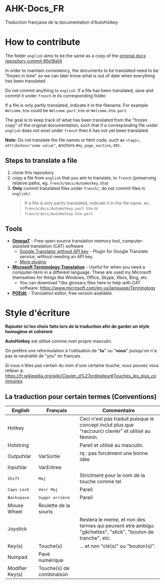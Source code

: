 # AHK-Docs_FR
Traduction française de la documentation d'AutoHotkey

# How to contribute
The folder `english` aims to be the same as a copy of the [original docs repository commit #5e18a14](https://github.com/Lexikos/AutoHotkey_L-Docs/commit/5e18a14fb51344d63cf354159e259d02e1c1e2d6)

In order to maintain consistency, the documents to be translated need to be "frozen in time" so we can later know what is out of date when everything has been translated.

Do not commit anything to `english`. If a file has been translated, save and commit it under `french` in its corresponding folder.

If a file is only partly translated, indicate it in the filename. For example `Welcome.htm` could be `Welcome.part.htm` or `Welcome.htm.part`.

The goal is to keep track of what has been translated from the "frozen copy" of the original documentation, such that if a corresponding file under `english` does not exist under `french` then it has not yet been translated.

**Note:** Do not translate the file names or html code, such as `<tags>`, `attributes="some value"`, anchors `#my_page_section`, etc.

## Steps to translate a file
1. clone this repository
2. copy a file from `english` that you aim to translate, to `french` (preserving relative paths, eg. `french/docs/AutoHotkey.htm`)
3. **Only** commit translated files under `french/`, do not commit files in `english/`.
   > If a file is only partly translated, indicate it in the file name. ex. `french/docs/AutoHotkey.part.htm` or `french/docs/AutoHotkey.htm.part`.

## Tools
- [**OmegaT**](https://omegat.org/) - Free open-source translation memory tool, computer-assisted translation (CAT) software
  - [Google Translator without API key](https://sourceforge.net/projects/omegat-gt-without-api-key/files/) - Plugin for Google Translate service, without needing an API key.
  - [More plugins](https://sourceforge.net/p/omegat/wiki/Plugins/)
- [**Microsoft Terminology Translation**](https://www.microsoft.com/en-us/language) - Useful for when you need a computer-term in a different language. These are used my Microsoft themselves for things like Windows, Office, Skype, Xbox, Bing, etc.
  - You can download *.tbx glossary files here to help with CAT software: 
  https://www.microsoft.com/en-us/language/Terminology
- [**POEdit**](https://poedit.net/) - Translation editor, free version available

# Style d'écriture
**Rajouter ici les choix faits lors de la traduction afin de garder un style homogène et cohérent**

**AutoHotkey** est utilisé comme nom propre masculin.

On préfère une reformulation à l'utilisation de "**tu**" ou "**vous**" puisqu'on n'a pas la neutralité de "you" en français.

Si vous n'êtes pas certain du nom d'une certaine touche, vous pouvez vous référer à: https://fr.wikipedia.org/wiki/Clavier_d%27ordinateur#Touches_les_plus_communes

## La traduction pour certain termes (Conventions)
| English              | Français                 | Commentaire |
|----------------------|--------------------------|-------------|
| Hotkey               |                          | Ceci n'est pas traduit puisque le concept inclut plus que "raccourci clavier" et utilisé au féminin. |
| Hotstring            |                          | Pareil et utilisé au masculin. |
| OutputVar            | VarSortie                | rq : pas forcément une bonne idée |
| InputVar             | VarEntree                |             |
| <kbd>Shift</kbd>     | <kbd>Maj</kbd>           | Strictment pour le nom de la touche comme tel |
| <kbd>Caps Lock</kbd> | <kbd>Verr Maj</kbd>      | Pareil      |
| <kbd>Backspace</kbd> | <kbd>Suppr arrière</kbd> | Pareil      |
| Mouse Wheel          | Roulette de la souris    |             |
| Joystick             |                          | Restera le meme, et non des termes qui peuvent etre ambigu: "gâchettes", "stick", "bouton de tranche", etc. |
| Key(s)               | Touche(s)                | ... et non "clé(s)" ou "bouton(s)". |
| Numpad               | Pavé numérique           |             |
| Modifier Key(s)      | Touche(s) de combinaison |             |